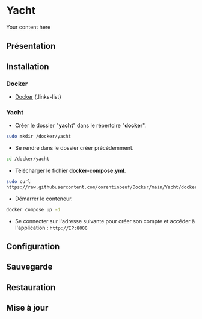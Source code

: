 # Yacht
Your content here

## Présentation

## Installation
### Docker
- [Docker](/documentation/linux/docker)
{.links-list}

### Yacht
- Créer le dossier "**yacht**" dans le répertoire "**docker**".
```bash
sudo mkdir /docker/yacht
```
- Se rendre dans le dossier créer précédemment.
```bash
cd /docker/yacht
```
- Télécharger le fichier **docker-compose.yml**.
```bash
sudo curl 
https://raw.githubusercontent.com/corentinbeuf/Docker/main/Yacht/docker-compose.yml > docker-compose.yml
```
- Démarrer le conteneur.
```bash
docker compose up -d
```
- Se connecter sur l'adresse suivante pour créer son compte et accéder à l'application : `http://IP:8000`

## Configuration


## Sauvegarde

## Restauration

## Mise à jour